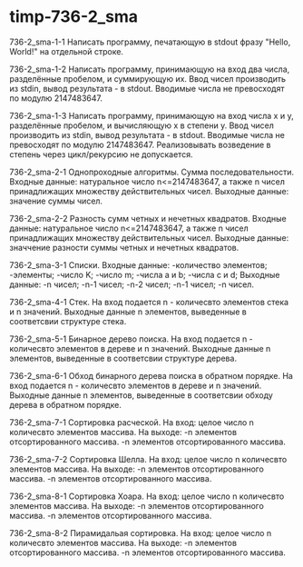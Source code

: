 # timp-736-2_sma
736-2_sma-1-1 Написать программу, печатающую в stdout фразу "Hello, World!" на отдельной строке. 

736-2_sma-1-2 Написать программу, принимающую на вход два числа, разделённые пробелом, и суммирующую их. Ввод чисел производить из stdin, вывод результата - в stdout. Вводимые числа не превосходят по модулю 2147483647. 

736-2_sma-1-3 Написать программу, принимающую на вход числа x и y, разделённые пробелом, и вычисляющую x в степени y. Ввод чисел производить из stdin, вывод результата - в stdout. Вводимые числа не превосходят по модулю 2147483647. Реализовывать возведение в степень через цикл/рекурсию не допускается. 

736-2_sma-2-1 Однопроходные алгоритмы. Сумма последовательности. Входные данные: натуральное число n<=2147483647, а также n чисел принадлижащих множеству действительных чисел. Выходные данные: значение суммы чисел. 

736-2_sma-2-2 Разность сумм четных и нечетных квадратов. Входные данные: натуральное число n<=2147483647, а также n чисел принадлижащих множеству действительных чисел. Выходные данные: значчение разности суммы четных и нечетных квадратов. 

736-2_sma-3-1 Списки. Входные данные: -количество элементов; -элементы; -число K; -число m; -числа а и b; -числа с и d; Выходные данные: -n чисел; -n-1 чисел; -n-2 чисел; -n-1 чисел; -n чисел. 

736-2_sma-4-1 Стек. На вход подается n - количесвто элементов стека и n значений. Выходные данные n элементов, выведенные в соответсвии структуре стека. 

736-2_sma-5-1 Бинарное дерево поиска. На вход подается n - количесвто элементов в дереве и n значений. Выходные данные n элементов, выведенные в соответсвии структуре дерева. 

736-2_sma-6-1 Обход бинарного дерева поиска в обратном порядке. На вход подается n - количесвто элементов в дереве и n значений. Выходные данные n элементов, выведенные в соответсвии обходу дерева в обратном порядке. 

736-2_sma-7-1 Сортировка расческой. На вход: целое число n количесвто элементов массива. На выходе: -n элементов отсортированного массива. -n элементов отсортированного массива. 

736-2_sma-7-2 Сортировка Шелла. На вход: целое число n количесвто элементов массива. На выходе: -n элементов отсортированного массива. -n элементов отсортированного массива. 

736-2_sma-8-1 Сортировка Хоара. На вход: целое число n количесвто элементов массива. На выходе: -n элементов отсортированного массива. -n элементов отсортированного массива. 

736-2_sma-8-2 Пирамидальая сортировка. На вход: целое число n количесвто элементов массива. На выходе: -n элементов отсортированного массива. -n элементов отсортированного массива.
